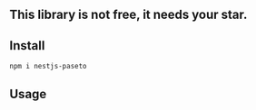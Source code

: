 ## This library is not free, it needs your star. 

## Install

```shell
npm i nestjs-paseto
```

## Usage


```ts

```
